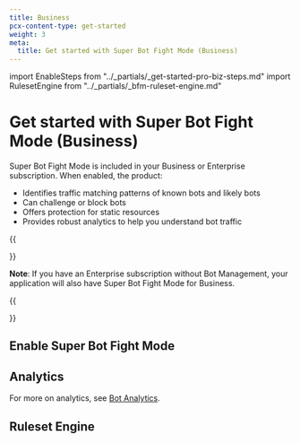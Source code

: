 ```yaml
---
title: Business
pcx-content-type: get-started
weight: 3
meta:
  title: Get started with Super Bot Fight Mode (Business)
---
```


import EnableSteps from "../\_partials/\_get-started-pro-biz-steps.md"
import RulesetEngine from "../\_partials/\_bfm-ruleset-engine.md"

# Get started with Super Bot Fight Mode (Business)

Super Bot Fight Mode is included in your Business or Enterprise subscription. When enabled, the product:

*   Identifies traffic matching patterns of known bots and likely bots
*   Can challenge or block bots
*   Offers protection for static resources
*   Provides robust analytics to help you understand bot traffic

{{<Aside>}}

**Note**: If you have an Enterprise subscription without Bot Management, your application will also have Super Bot Fight Mode for Business.

{{</Aside>}}

## Enable Super Bot Fight Mode

<EnableSteps/>

## Analytics

For more on analytics, see [Bot Analytics](/bots/bot-analytics/biz-and-ent/).

## Ruleset Engine

<RulesetEngine/>
